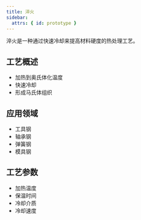 ```yaml
---
title: 淬火
sidebar:
  attrs: { id: prototype }
---
```


淬火是一种通过快速冷却来提高材料硬度的热处理工艺。

## 工艺概述
- 加热到奥氏体化温度
- 快速冷却
- 形成马氏体组织

## 应用领域
- 工具钢
- 轴承钢
- 弹簧钢
- 模具钢

## 工艺参数
- 加热温度
- 保温时间
- 冷却介质
- 冷却速度